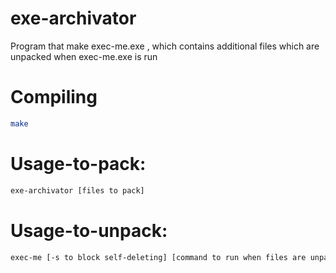 # exe-archivator 
Program that make exec-me.exe , which contains additional files which are unpacked when exec-me.exe is run  
# Compiling
```sh
make
```
# Usage-to-pack: 
```sh
exe-archivator [files to pack]
``` 
# Usage-to-unpack:
```sh 
exec-me [-s to block self-deleting] [command to run when files are unpacked] [-h/--help to see info]
```